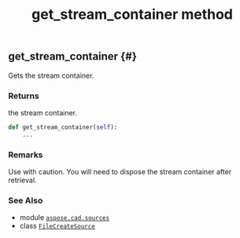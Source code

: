 ﻿---
title: get_stream_container method
second_title: Aspose.CAD for Python via .NET API References
description: 
type: docs
weight: 20
url: /python-net/aspose.cad.sources/filecreatesource/get_stream_container/
is_root: false
---

## get_stream_container {#}

Gets the stream container.


### Returns 


the stream container.


```python
def get_stream_container(self):
    ...
```


### Remarks

Use with caution. You will need to dispose the stream container after retrieval.


### See Also
* module [`aspose.cad.sources`](../../)
* class [`FileCreateSource`](/cad/python-net/aspose.cad.sources/filecreatesource)
